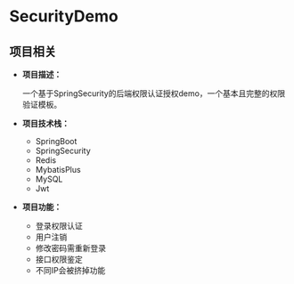 # SecurityDemo

## 项目相关

- **项目描述：**

  一个基于SpringSecurity的后端权限认证授权demo，一个基本且完整的权限验证模板。

- **项目技术栈：**

  - SpringBoot
  - SpringSecurity
  - Redis
  - MybatisPlus
  - MySQL
  - Jwt

- **项目功能：**

  - 登录权限认证
  - 用户注销
  - 修改密码需重新登录
  - 接口权限鉴定
  - 不同IP会被挤掉功能

